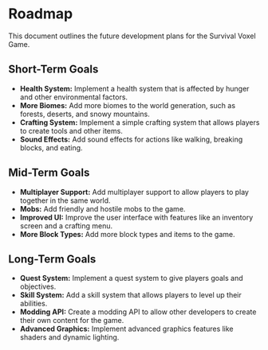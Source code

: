# Roadmap

This document outlines the future development plans for the Survival Voxel Game.

## Short-Term Goals

*   **Health System:** Implement a health system that is affected by hunger and other environmental factors.
*   **More Biomes:** Add more biomes to the world generation, such as forests, deserts, and snowy mountains.
*   **Crafting System:** Implement a simple crafting system that allows players to create tools and other items.
*   **Sound Effects:** Add sound effects for actions like walking, breaking blocks, and eating.

## Mid-Term Goals

*   **Multiplayer Support:** Add multiplayer support to allow players to play together in the same world.
*   **Mobs:** Add friendly and hostile mobs to the game.
*   **Improved UI:** Improve the user interface with features like an inventory screen and a crafting menu.
*   **More Block Types:** Add more block types and items to the game.

## Long-Term Goals

*   **Quest System:** Implement a quest system to give players goals and objectives.
*   **Skill System:** Add a skill system that allows players to level up their abilities.
*   **Modding API:** Create a modding API to allow other developers to create their own content for the game.
*   **Advanced Graphics:** Implement advanced graphics features like shaders and dynamic lighting.
